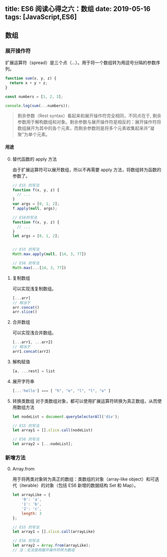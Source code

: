 title: ES6 阅读心得之六：数组
date: 2019-05-16
tags: [JavaScript,ES6]
---

## 数组

### 展开操作符
扩展运算符（spread）是三个点（...）。用于将一个数组转为用逗号分隔的参数序列。

```javascript
function sum(x, y, z) {
  return x + y + z;
}

const numbers = [1, 2, 3];

console.log(sum(...numbers));
```
> 剩余参数（Rest syntax）看起来和展开操作符完全相同，不同点在于, 剩余参数用于解构数组和对象。剩余参数与展开操作符是相反的：展开操作符将数组展开为其中的各个元素，而剩余参数则是将多个元素收集起来并“凝聚”为单个元素。

#### 用途

0. 替代函数的 apply 方法

	由于扩展运算符可以展开数组，所以不再需要 apply 方法，将数组转为函数的参数了。

	```javascript
	// ES5 的写法
	function f(x, y, z) {
	  // ...
	}
	var args = [0, 1, 2];
	f.apply(null, args);

	// ES6的写法
	function f(x, y, z) {
	  // ...
	}
	let args = [0, 1, 2];


	// ES5 的写法
	Math.max.apply(null, [14, 3, 77])

	// ES6 的写法
	Math.max(...[14, 3, 77])
	```
0. 复制数组

	可以实现浅复制数组。

	```javascript
	[...arr]
	// 相当于
	arr.concat()
	arr.slice()
	```
0. 合并数组

	可以实现浅合并数组。

	```javascript
	[...arr1, ...arr2]
	// 相当于
	arr1.concat(arr2)
	```
0. 解构赋值

	```javascript
	[a, ...rest] = list
	```
0. 展开字符串

	```javascript
	[...'hello'] === [ "h", "e", "l", "l", "o" ]
	```
0. 转换类数组
	对于类数组对象，都可以使用扩展运算符转换为真正数组，从而使用数组方法

	```javascript
	let nodeList = document.querySelectorAll('div');

	// ES5 的写法
	let array1 = [].slice.call(nodeList)

	// ES6 的写法
	let array2 = [...nodeList];
	```

### 新增方法
0. Array.from

	用于将两类对象转为真正的数组：类数组的对象（array-like object）和可迭代（iterable）的对象（包括 ES6 新增的数据结构 Set 和 Map）。

	```javascript
	let arrayLike = {
	    '0': 'a',
	    '1': 'b',
	    '2': 'c',
	    length: 3
	};

	// ES5 的写法
	let array1 = [].slice.call(arrayLike)

	// ES6 的写法
	let array2 = Array.from(arrayLike);
	// 注：无法使用展开操作符转为数组
	```

